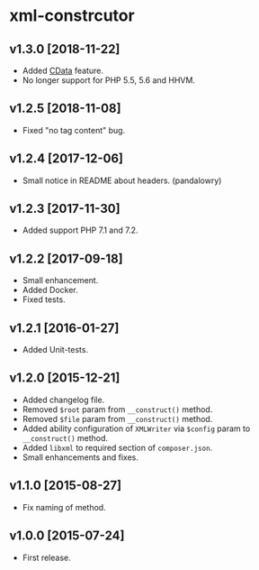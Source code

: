 xml-constrcutor
===============

v1.3.0 [2018-11-22]
-------------------

- Added [CData](http://php.net/manual/ru/function.xmlwriter-write-cdata.php) feature.
- No longer support for PHP 5.5, 5.6 and HHVM.

v1.2.5 [2018-11-08]
-------------------

- Fixed "no tag content" bug.

v1.2.4 [2017-12-06]
-------------------

- Small notice in README about headers. (pandalowry)

v1.2.3 [2017-11-30]
-------------------

- Added support PHP 7.1 and 7.2.

v1.2.2 [2017-09-18]
-------------------

- Small enhancement.
- Added Docker.
- Fixed tests.

v1.2.1 [2016-01-27]
-------------------

- Added Unit-tests.

v1.2.0 [2015-12-21]
-------------------

- Added changelog file.
- Removed `$root` param from `__construct()` method. 
- Removed `$file` param from `__construct()` method.
- Added ability configuration of `XMLWriter` via `$config` param to `__construct()`
method. 
- Added `libxml` to required section of `composer.json`.
- Small enhancements and fixes.

v1.1.0 [2015-08-27]
-------------------

- Fix naming of method.


v1.0.0 [2015-07-24]
-------------------

- First release.
